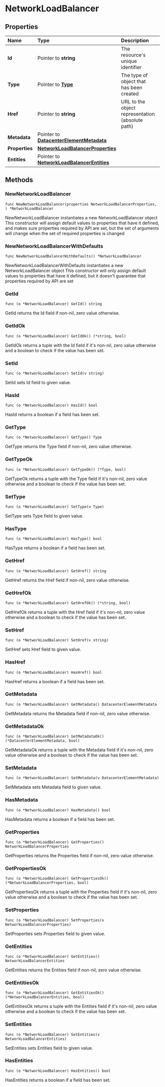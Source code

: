 # NetworkLoadBalancer

## Properties

| Name | Type | Description | Notes |
| :--- | :--- | :--- | :--- |
| **Id** | Pointer to **string** | The resource's unique identifier | \[optional\] \[readonly\] |
| **Type** | Pointer to [**Type**](type.md) | The type of object that has been created | \[optional\] |
| **Href** | Pointer to **string** | URL to the object representation \(absolute path\) | \[optional\] \[readonly\] |
| **Metadata** | Pointer to [**DatacenterElementMetadata**](datacenterelementmetadata.md) |  | \[optional\] |
| **Properties** | [**NetworkLoadBalancerProperties**](networkloadbalancerproperties.md) |  |  |
| **Entities** | Pointer to [**NetworkLoadBalancerEntities**](networkloadbalancerentities.md) |  | \[optional\] |

## Methods

### NewNetworkLoadBalancer

`func NewNetworkLoadBalancer(properties NetworkLoadBalancerProperties, ) *NetworkLoadBalancer`

NewNetworkLoadBalancer instantiates a new NetworkLoadBalancer object This constructor will assign default values to properties that have it defined, and makes sure properties required by API are set, but the set of arguments will change when the set of required properties is changed

### NewNetworkLoadBalancerWithDefaults

`func NewNetworkLoadBalancerWithDefaults() *NetworkLoadBalancer`

NewNetworkLoadBalancerWithDefaults instantiates a new NetworkLoadBalancer object This constructor will only assign default values to properties that have it defined, but it doesn't guarantee that properties required by API are set

### GetId

`func (o *NetworkLoadBalancer) GetId() string`

GetId returns the Id field if non-nil, zero value otherwise.

### GetIdOk

`func (o *NetworkLoadBalancer) GetIdOk() (*string, bool)`

GetIdOk returns a tuple with the Id field if it's non-nil, zero value otherwise and a boolean to check if the value has been set.

### SetId

`func (o *NetworkLoadBalancer) SetId(v string)`

SetId sets Id field to given value.

### HasId

`func (o *NetworkLoadBalancer) HasId() bool`

HasId returns a boolean if a field has been set.

### GetType

`func (o *NetworkLoadBalancer) GetType() Type`

GetType returns the Type field if non-nil, zero value otherwise.

### GetTypeOk

`func (o *NetworkLoadBalancer) GetTypeOk() (*Type, bool)`

GetTypeOk returns a tuple with the Type field if it's non-nil, zero value otherwise and a boolean to check if the value has been set.

### SetType

`func (o *NetworkLoadBalancer) SetType(v Type)`

SetType sets Type field to given value.

### HasType

`func (o *NetworkLoadBalancer) HasType() bool`

HasType returns a boolean if a field has been set.

### GetHref

`func (o *NetworkLoadBalancer) GetHref() string`

GetHref returns the Href field if non-nil, zero value otherwise.

### GetHrefOk

`func (o *NetworkLoadBalancer) GetHrefOk() (*string, bool)`

GetHrefOk returns a tuple with the Href field if it's non-nil, zero value otherwise and a boolean to check if the value has been set.

### SetHref

`func (o *NetworkLoadBalancer) SetHref(v string)`

SetHref sets Href field to given value.

### HasHref

`func (o *NetworkLoadBalancer) HasHref() bool`

HasHref returns a boolean if a field has been set.

### GetMetadata

`func (o *NetworkLoadBalancer) GetMetadata() DatacenterElementMetadata`

GetMetadata returns the Metadata field if non-nil, zero value otherwise.

### GetMetadataOk

`func (o *NetworkLoadBalancer) GetMetadataOk() (*DatacenterElementMetadata, bool)`

GetMetadataOk returns a tuple with the Metadata field if it's non-nil, zero value otherwise and a boolean to check if the value has been set.

### SetMetadata

`func (o *NetworkLoadBalancer) SetMetadata(v DatacenterElementMetadata)`

SetMetadata sets Metadata field to given value.

### HasMetadata

`func (o *NetworkLoadBalancer) HasMetadata() bool`

HasMetadata returns a boolean if a field has been set.

### GetProperties

`func (o *NetworkLoadBalancer) GetProperties() NetworkLoadBalancerProperties`

GetProperties returns the Properties field if non-nil, zero value otherwise.

### GetPropertiesOk

`func (o *NetworkLoadBalancer) GetPropertiesOk() (*NetworkLoadBalancerProperties, bool)`

GetPropertiesOk returns a tuple with the Properties field if it's non-nil, zero value otherwise and a boolean to check if the value has been set.

### SetProperties

`func (o *NetworkLoadBalancer) SetProperties(v NetworkLoadBalancerProperties)`

SetProperties sets Properties field to given value.

### GetEntities

`func (o *NetworkLoadBalancer) GetEntities() NetworkLoadBalancerEntities`

GetEntities returns the Entities field if non-nil, zero value otherwise.

### GetEntitiesOk

`func (o *NetworkLoadBalancer) GetEntitiesOk() (*NetworkLoadBalancerEntities, bool)`

GetEntitiesOk returns a tuple with the Entities field if it's non-nil, zero value otherwise and a boolean to check if the value has been set.

### SetEntities

`func (o *NetworkLoadBalancer) SetEntities(v NetworkLoadBalancerEntities)`

SetEntities sets Entities field to given value.

### HasEntities

`func (o *NetworkLoadBalancer) HasEntities() bool`

HasEntities returns a boolean if a field has been set.

